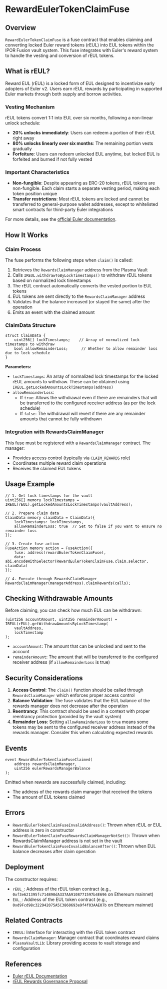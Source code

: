 # RewardEulerTokenClaimFuse

## Overview

`RewardEulerTokenClaimFuse` is a fuse contract that enables claiming and converting locked Euler reward tokens (rEUL) into EUL tokens within the IPOR Fusion vault system. This fuse integrates with Euler's reward system to handle the vesting and conversion of rEUL tokens.

## What is rEUL?

Reward EUL (rEUL) is a locked form of EUL designed to incentivize early adopters of Euler v2. Users earn rEUL rewards by participating in supported Euler markets through both supply and borrow activities.

### Vesting Mechanism

rEUL tokens convert 1:1 into EUL over six months, following a non-linear unlock schedule:

- **20% unlocks immediately**: Users can redeem a portion of their rEUL right away
- **80% unlocks linearly over six months**: The remaining portion vests gradually
- **Forfeiture**: Users can redeem unlocked EUL anytime, but locked EUL is forfeited and burned if not fully vested

### Important Characteristics

- **Non-fungible**: Despite appearing as ERC-20 tokens, rEUL tokens are non-fungible. Each claim starts a separate vesting period, making each token position unique
- **Transfer restrictions**: Most rEUL tokens are locked and cannot be transferred to general-purpose wallet addresses, except to whitelisted smart contracts for third-party Euler integrations

For more details, see the [official Euler documentation](https://docs.euler.finance/EUL/reward-eul).

## How It Works

### Claim Process

The fuse performs the following steps when `claim()` is called:

1. Retrieves the `RewardsClaimManager` address from the Plasma Vault
2. Calls `IREUL.withdrawToByLockTimestamps()` to withdraw rEUL tokens based on normalized lock timestamps
3. The rEUL contract automatically converts the vested portion to EUL tokens
4. EUL tokens are sent directly to the `RewardsClaimManager` address
5. Validates that the balance increased (or stayed the same) after the operation
6. Emits an event with the claimed amount

### ClaimData Structure

```solidity
struct ClaimData {
    uint256[] lockTimestamps;    // Array of normalized lock timestamps to withdraw
    bool allowRemainderLoss;      // Whether to allow remainder loss due to lock schedule
}
```

**Parameters:**
- `lockTimestamps`: An array of normalized lock timestamps for the locked rEUL amounts to withdraw. These can be obtained using `IREUL.getLockedAmountsLockTimestamps(address)`
- `allowRemainderLoss`: 
  - If `true`: Allows the withdrawal even if there are remainders that will be transferred to the configured receiver address (as per the lock schedule)
  - If `false`: The withdrawal will revert if there are any remainder amounts that cannot be fully withdrawn

### Integration with RewardsClaimManager

This fuse must be registered with a `RewardsClaimManager` contract. The manager:
- Provides access control (typically via `CLAIM_REWARDS` role)
- Coordinates multiple reward claim operations
- Receives the claimed EUL tokens

## Usage Example

```solidity
// 1. Get lock timestamps for the vault
uint256[] memory lockTimestamps = IREUL(rEUL).getLockedAmountsLockTimestamps(vaultAddress);

// 2. Prepare claim data
ClaimData memory claimData = ClaimData({
    lockTimestamps: lockTimestamps,
    allowRemainderLoss: true  // Set to false if you want to ensure no remainder loss
});

// 3. Create fuse action
FuseAction memory action = FuseAction({
    fuse: address(rewardEulerTokenClaimFuse),
    data: abi.encodeWithSelector(RewardEulerTokenClaimFuse.claim.selector, claimData)
});

// 4. Execute through RewardsClaimManager
RewardsClaimManager(managerAddress).claimRewards(calls);
```

## Checking Withdrawable Amounts

Before claiming, you can check how much EUL can be withdrawn:

```solidity
(uint256 accountAmount, uint256 remainderAmount) = IREUL(rEUL).getWithdrawAmountsByLockTimestamp(
    vaultAddress,
    lockTimestamp
);
```

- `accountAmount`: The amount that can be unlocked and sent to the account
- `remainderAmount`: The amount that will be transferred to the configured receiver address (if `allowRemainderLoss` is true)

## Security Considerations

1. **Access Control**: The `claim()` function should be called through `RewardsClaimManager` which enforces proper access control
2. **Balance Validation**: The fuse validates that the EUL balance of the rewards manager does not decrease after the operation
3. **Reentrancy**: This contract should be used in a context with proper reentrancy protection (provided by the vault system)
4. **Remainder Loss**: Setting `allowRemainderLoss` to `true` means some tokens may be sent to the configured receiver address instead of the rewards manager. Consider this when calculating expected rewards

## Events

```solidity
event RewardEulerTokenClaimFuseClaimed(
    address rewardsClaimManager,
    uint256 eulerRewardsManagerBalance
);
```

Emitted when rewards are successfully claimed, including:
- The address of the rewards claim manager that received the tokens
- The amount of EUL tokens claimed

## Errors

- `RewardEulerTokenClaimFuseInvalidAddress()`: Thrown when rEUL or EUL address is zero in constructor
- `RewardEulerTokenClaimFuseRewardsClaimManagerNotSet()`: Thrown when RewardsClaimManager address is not set in the vault
- `RewardEulerTokenClaimFuseInvalidBalanceAfter()`: Thrown when EUL balance decreases after claim operation

## Deployment

The constructor requires:
- `rEUL_`: Address of the rEUL token contract (e.g., `0xf3e621395fc714B90dA337AA9108771597b4E696` on Ethereum mainnet)
- `EUL_`: Address of the EUL token contract (e.g., `0xd9Fcd98c322942075A5C3860693e9f4f03AAE07b` on Ethereum mainnet)

## Related Contracts

- `IREUL`: Interface for interacting with the rEUL token contract
- `RewardsClaimManager`: Manager contract that coordinates reward claims
- `PlasmaVaultLib`: Library providing access to vault storage and configuration

## References

- [Euler rEUL Documentation](https://docs.euler.finance/EUL/reward-eul)
- [rEUL Rewards Governance Proposal](https://docs.euler.finance/EUL/reward-eul#further-reading)

